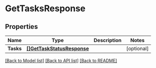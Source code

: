 # GetTasksResponse

## Properties
Name | Type | Description | Notes
------------ | ------------- | ------------- | -------------
**Tasks** | [**[]GetTaskStatusResponse**](GetTaskStatusResponse.md) |  | [optional] 

[[Back to Model list]](../README.md#documentation-for-models) [[Back to API list]](../README.md#documentation-for-api-endpoints) [[Back to README]](../README.md)



